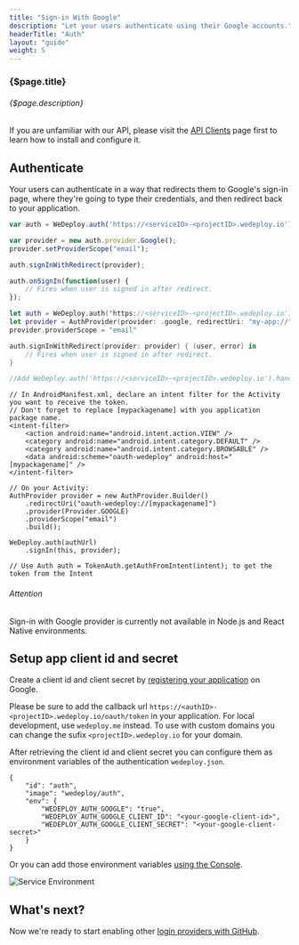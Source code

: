 ```yaml
---
title: "Sign-in With Google"
description: "Let your users authenticate using their Google accounts."
headerTitle: "Auth"
layout: "guide"
weight: 5
---
```


### {$page.title}

###### {$page.description}

<aside>

If you are unfamiliar with our API, please visit the [API Clients](/docs/intro/api-clients/) page first to learn how to install and configure it.

</aside>

<article id="1">

## Authenticate

Your users can authenticate in a way that redirects them to Google's sign-in page, where they're going to type their credentials, and then redirect back to your application.

```javascript
var auth = WeDeploy.auth('https://<serviceID>-<projectID>.wedeploy.io');

var provider = new auth.provider.Google();
provider.setProviderScope("email");

auth.signInWithRedirect(provider);

auth.onSignIn(function(user) {
	// Fires when user is signed in after redirect.
});
```
```swift
let auth = WeDeploy.auth('https://<serviceID>-<projectID>.wedeploy.io');
let provider = AuthProvider(provider: .google, redirectUri: "my-app://")
provider.providerScope = "email"

auth.signInWithRedirect(provider: provider) { (user, error) in
	// Fires when user is signed in after redirect.
}

//Add WeDeploy.auth('https://<serviceID>-<projectID>.wedeploy.io').handle(url: url) in AppDelegate's open url method
```
```text/x-java
// In AndroidManifest.xml, declare an intent filter for the Activity you want to receive the token.
// Don't forget to replace [mypackagename] with you application package name.
<intent-filter>
	<action android:name="android.intent.action.VIEW" />
	<category android:name="android.intent.category.DEFAULT" />
	<category android:name="android.intent.category.BROWSABLE" />
	<data android:scheme="oauth-wedeploy" android:host="[mypackagename]" />
</intent-filter>

// On your Activity:
AuthProvider provider = new AuthProvider.Builder()
	.redirectUri("oauth-wedeploy://[mypackagename]")
	.provider(Provider.GOOGLE)
	.providerScope("email")
	.build();

WeDeploy.auth(authUrl)
	.signIn(this, provider);

// Use Auth auth = TokenAuth.getAuthFromIntent(intent); to get the token from the Intent
```

<aside>

###### <span class="icon-16-alert"></span> Attention

Sign-in with Google provider is currently not available in Node.js and React Native environments.

</aside>

</article>

<article id="2">

## Setup app client id and secret

Create a client id and client secret by [registering your application](https://developers.google.com/youtube/registering_an_application) on Google.

<aside>

Please be sure to add the callback url `https://<authID>-<projectID>.wedeploy.io/oauth/token` in your application.
For local development, use `wedeploy.me` instead. To use with custom domains you can change the sufix `<projectID>.wedeploy.io` for your domain.

</aside>

After retrieving the client id and client secret you can configure them as environment variables of the authentication `wedeploy.json`.

```application/json
{
	"id": "auth",
	"image": "wedeploy/auth",
	"env": {
		"WEDEPLOY_AUTH_GOOGLE": "true",
		"WEDEPLOY_AUTH_GOOGLE_CLIENT_ID": "<your-google-client-id>",
		"WEDEPLOY_AUTH_GOOGLE_CLIENT_SECRET": "<your-google-client-secret>"
	}
}
```

Or you can add those environment variables [using the Console](/docs/intro/environment-variables/#2).

![Service Environment](/images/docs/auth/sign-in-with-google--project-container-environment.png)

</article>

## What's next?

Now we're ready to start enabling other [login providers with GitHub](/docs/auth/sign-in-with-github/).
